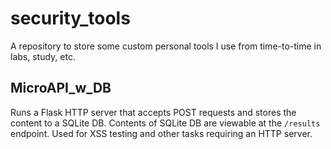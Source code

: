 # security_tools
A repository to store some custom personal tools I use from time-to-time in labs, study, etc.

## MicroAPI_w_DB
Runs a Flask HTTP server that accepts POST requests and stores the content to a SQLite DB.  Contents of SQLite DB are viewable at the `/results` endpoint.  Used for XSS testing and other tasks requiring an HTTP server.

